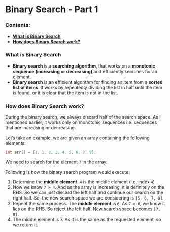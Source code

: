 # Binary Search - Part 1

### Contents:
- [**What is Binary Search**](#binary-search---part-1)
- [**How does Binary Search work?**](#how-does-binary-search-work)


### What is Binary Search
- **Binary search** is a **searching algorithm**, that works on a **monotonic sequence (increasing or decreasing)** and efficiently searches for an element. 
- **Binary search** is an efficient algorithm for finding an item from a **sorted list of items**. It works by repeatedly dividing the list in half until the item is found, or it is clear that the item is not in the list.

### How does Binary Search work?
During the binary search, we always discard half of the search space. As I mentioned earlier, it works only on monotonic sequences i.e. sequences that are increasing or decreasing. 

Let’s take an example, we are given an array containing the following elements:

``` cpp
int arr[] = {1, 1, 2, 3, 4, 5, 6, 7, 8};
```

We need to search for the element `7` in the array.

Following is how the binary search program would execute:
1. Determine the **middle element**. `4` is the middle element (i.e. index `4`)
2. Now we know `7 > 4`. And as the array is increasing, it is definitely on the RHS. So we can just discard the left half and continue our search on the right half. So, the new search space we are considering is `[5, 6, 7, 8]`.
3. Repeat the same process. The **middle element** is `6`. As `7 > 6`, we know it lies on the RHS. So reject the left half. New search space becomes `[7, 8]`.
4. The middle element is 7. As it is the same as the requested element, so we return it.